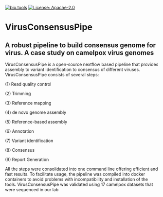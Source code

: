[![bio.tools](https://img.shields.io/badge/bio-tools-blue.svg)](https://github.com/suheelyousuf/VirusConsensusPipe)
[![License: Apache-2.0](https://img.shields.io/badge/License-Apache_2.0-blue.svg)](https://opensource.org/licenses/Apache-2.0)


# VirusConsensusPipe
## A robust pipeline to build consensus genome for virus. A case study on camelpox virus genomes

VirusConsensusPipe is a open-source nextflow based pipeline that provides assembly to variant identification to consensus of different viruses. VirusConsensusPipe consists of several steps: 

(1) Read quality control 

(2) Trimming

(3) Reference mapping

(4) de novo genome assembly

(5) Reference-based assembly

(6) Annotation

(7) Variant identification

(8) Consensus

(9) Report Generation

All the steps were consolidated into one command line offering efficient and fast results. To facilitate usage, the pipeline was compiled into docker containers to avoid problems with incompatibility and installation of the tools. VirusConsensusPipe was validated using 17 camelpox datasets that were sequenced in our lab

